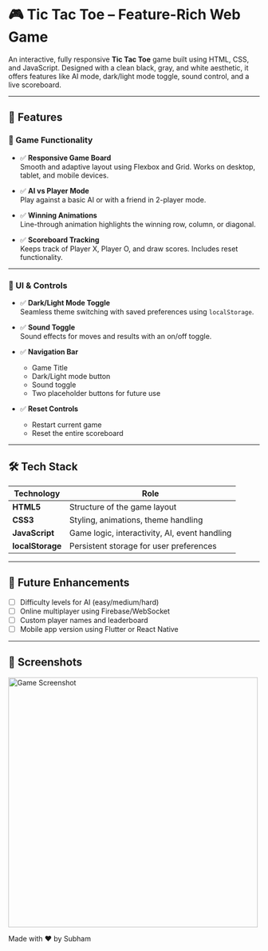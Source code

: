# 🎮 Tic Tac Toe – Feature-Rich Web Game

An interactive, fully responsive **Tic Tac Toe** game built using HTML, CSS, and JavaScript. Designed with a clean black, gray, and white aesthetic, it offers features like AI mode, dark/light mode toggle, sound control, and a live scoreboard.

---

## 🚀 Features

### 🎯 Game Functionality
- ✅ **Responsive Game Board**  
  Smooth and adaptive layout using Flexbox and Grid. Works on desktop, tablet, and mobile devices.
  
- ✅ **AI vs Player Mode**  
  Play against a basic AI or with a friend in 2-player mode.

- ✅ **Winning Animations**  
  Line-through animation highlights the winning row, column, or diagonal.

- ✅ **Scoreboard Tracking**  
  Keeps track of Player X, Player O, and draw scores. Includes reset functionality.

---

### 🧩 UI & Controls

- ✅ **Dark/Light Mode Toggle**  
  Seamless theme switching with saved preferences using `localStorage`.

- ✅ **Sound Toggle**  
  Sound effects for moves and results with an on/off toggle.

- ✅ **Navigation Bar**
  - Game Title  
  - Dark/Light mode button  
  - Sound toggle  
  - Two placeholder buttons for future use

- ✅ **Reset Controls**
  - Restart current game  
  - Reset the entire scoreboard

---

## 🛠️ Tech Stack

| Technology      | Role                                       |
|------------------|---------------------------------------------|
| **HTML5**        | Structure of the game layout                |
| **CSS3**         | Styling, animations, theme handling         |
| **JavaScript**   | Game logic, interactivity, AI, event handling |
| **localStorage** | Persistent storage for user preferences     |

---

## 🌱 Future Enhancements

- [ ] Difficulty levels for AI (easy/medium/hard)
- [ ] Online multiplayer using Firebase/WebSocket
- [ ] Custom player names and leaderboard
- [ ] Mobile app version using Flutter or React Native

---

## 📸 Screenshots

<img src="./assets/screenshot.png" alt="Game Screenshot" width="500"/>

Made with ❤️ by Subham
